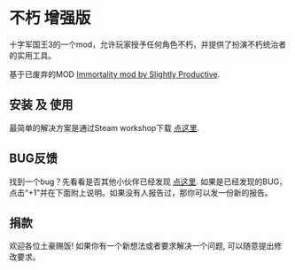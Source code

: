 # 不朽 增强版

十字军国王3的一个mod，允许玩家授予任何角色不朽，并提供了扮演不朽统治者的实用工具。

基于已废弃的MOD [Immortality mod by Slightly Productive](https://steamcommunity.com/sharedfiles/filedetails/?id=2217002908).

## 安装 及 使用

最简单的解决方案是通过Steam workshop下载 [点这里](https://steamcommunity.com/sharedfiles/filedetails/?id=2243652060).

## BUG反馈

找到一个bug？先看看是否其他小伙伴已经发现 [点这里](https://github.com/paige404/CK3_Immortality/issues). 如果是已经发现的BUG，点击“+1”并在下面附上说明。如果没有人报告过，那你可以发一份新的报告。

## 捐款

欢迎各位土豪赐饭! 如果你有一个新想法或者要求解决一个问题, 可以随意提出修改要求。
